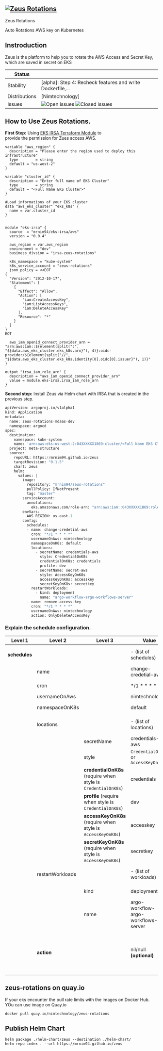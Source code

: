 ## [![Zeus Rotations](https://nimtechnology.com/wp-content/uploads/2023/07/2185568.png)](https://nimtechnology.com/2023/07/02/zeus-retention-project/)
Zeus Rotations

Auto Rotations AWS key on Kubernetes

## Instroduction

Zeus is the platform to help you to rotate the AWS Access and Secret Key, which are saved in secret on EKS

| Status |   |
| --- | --- |
| Stability | \[alpha\]: Step 4: Recheck features and write Dockerfile,... |
| Distributions | \[Nimtechnology\] |
| Issues | ![Open issues](https://img.shields.io/github/issues-search/mrnim94/zeus?query=is%3Aissue%20is%3Aopen%20label%3Abug%20&label=open&color=orange&logo=github) ![Closed issues](https://img.shields.io/github/issues-search/mrnim94/zeus?query=is%3Aissue%20is%3Aopen%20label%3Aclosed%20&label=open&color=blue&logo=github) |

## How to Use Zeus Rotations.

**First Step:** Using [EKS IRSA Terraform Module](https://registry.terraform.io/modules/mrnim94/eks-irsa/aws/latest) to  
provide the permission for Zues access AWS.

```plaintext
variable "aws_region" {
  description = "Please enter the region used to deploy this infrastructure"
  type        = string
  default = "us-west-2"  
}

variable "cluster_id" {
  description = "Enter full name of EKS Cluster"
  type        = string
  default = "<Full Name EKS Cluster>" 
}

#Load informations of your EKS cluster
data "aws_eks_cluster" "eks_k8s" {
  name = var.cluster_id
}


module "eks-irsa" {
  source  = "mrnim94/eks-irsa/aws"
  version = "0.0.4"

  aws_region = var.aws_region
  environment = "dev"
  business_divsion = "irsa-zeus-rotations"

  k8s_namespace = "kube-system"
  k8s_service_account = "zeus-rotations"
  json_policy = <<EOT
{
  "Version": "2012-10-17",
  "Statement": [
    {
      "Effect": "Allow",
      "Action": [
        "iam:CreateAccessKey",
        "iam:ListAccessKeys",
        "iam:DeleteAccessKey"
      ],
      "Resource": "*"
    }
  ]
}
EOT

  aws_iam_openid_connect_provider_arn = "arn:aws:iam::${element(split(":", "${data.aws_eks_cluster.eks_k8s.arn}"), 4)}:oidc-provider/${element(split("//", "${data.aws_eks_cluster.eks_k8s.identity[0].oidc[0].issuer}"), 1)}"
}

output "irsa_iam_role_arn" {
  description = "aws_iam_openid_connect_provider_arn"
  value = module.eks-irsa.irsa_iam_role_arn
}
```

**Second step:** Install Zeus via Helm chart with IRSA that is created in the previous step.

```python
apiVersion: argoproj.io/v1alpha1
kind: Application
metadata:
  name: zeus-rotations-mdaas-dev
  namespace: argocd
spec:
  destination:
    namespace: kube-system
    name: 'arn:aws:eks:us-west-2:043XXXXX1869:cluster/<Full Name EKS Cluster>'
  project: meta-structure
  source:
    repoURL: https://mrnim94.github.io/zeus
    targetRevision: "0.1.5"
    chart: zeus
    helm:
      values: |
        image:
          repository: "mrnim94/zeus-rotations"
          pullPolicy: IfNotPresent
          tag: "master"
        serviceAccount:
          annotations:
            eks.amazonaws.com/role-arn: "arn:aws:iam::043XXXXX1869:role/irsa-zeus-rotations-dev-irsa-iam-role"
        envVars:
          AWS_REGION: us-east-1
        config:
          schedules:
          - name: change-credetial-aws
            cron: "*/1 * * * *"
            usernameOnAws: nimtechnology
            namespaceOnK8s: default
            locations:
              - secretName: credentials-aws
                style: CredentialOnK8s
                credentialOnK8s: credentials
                profile: dev
              - secretName: secret-aws
                style: AccessKeyOnK8s
                accessKeyOnK8s: accesskey
                secretKeyOnK8s: secretkey
            restartWorkloads:
              - kind: deployment
                name: "argo-workflow-argo-workflows-server"
          - name: remove-access-key
            cron: "*/1 * * * *"
            usernameOnAws: nimtechnology
            action: OnlyDeleteAccessKey
```

### Explain the schedule configuration.

| Level 1 | Level 2 | Level 3 | Value | Type | Description |
| --- | --- | --- | --- | --- | --- |
| **schedules** |   |   | \- (list of schedules) | List | Top-level list for all schedule configurations |
|   | name |   | change-credetial-aws | String | Name of the schedule |
|   | cron |   | \*/1 \* \* \* \* | Cron String | Cron schedule, runs every minute |
|   | usernameOnAws |   | nimtechnology | String | AWS username |
|   | namespaceOnK8s |   | default | String | Kubernetes namespace |
|   | locations |   | \- (list of locations) | List | List of location configurations for the schedule |
|   |   | secretName | credentials-aws | String | Name of the secret in Kubernetes |
|   |   | style | `CredentialOnK8s` or `AccessKeyOnK8s` | String | Style/type of the credential |
|   |   | **credentialOnK8s** (require when style is `CredentialOnK8s`) | credentials | String | Key Name of Secret is holding AWS credential |
|   |   | **profile** (require when style is `CredentialOnK8s`) | dev | String | AWS profile in credential that you want to change |
|   |   | **accessKeyOnK8s** (require when style is `AccessKeyOnK8s`) | accesskey | String | Key Name of Secret is holding AWS access key |
|   |   | **secretKeyOnK8s** (require when style is `AccessKeyOnK8s`) | secretkey | String | Key Name of Secret is holding AWS secret key |
|   | restartWorkloads |   | \- (list of workloads) | List | List of workloads to restart on schedule change |
|   |   | kind | deployment | String | Type of the Kubernetes workload |
|   |   | name | argo-workflow-argo-workflows-server | String | Name of the Kubernetes workload |
|   | **action** |   | nil/null **(optional)** | String | declaring an extra **action** field with the value **OnlyDeleteAccessKey**. Zeus rotation only do a work is remove Access Key of AWS's Acount |

## zeus-rotations on quay.io

If your eks encounter the pull rate limits with the images on Docker Hub.  
YOu can use image on Quay.io

```plaintext
docker pull quay.io/nimtechnology/zeus-rotations
```

## Publish Helm Chart

```plaintext
helm package ./helm-chart/zeus --destination ./helm-chart/
helm repo index . --url https://mrnim94.github.io/zeus
```